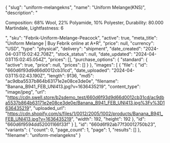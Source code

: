{
  "slug": "uniform-melangekns",
  "name": "Uniform Melange(KNS)",
  "description": "<p>Composition: 68% Wool, 22% Polyamide, 10% Polyester, Durability: 80.000 Martindale, Lightfastness: 6</p>",
  "sku": "Febrik-Uniform-Melange-Peacock",
  "active": true,
  "meta_title": "Uniform Melange | Buy Febrik online at A+R",
  "price": null,
  "currency": "USD",
  "type": "physical",
  "delivery": "shipment",
  "date_created": "2024-04-03T15:02:42.708Z",
  "stock_status": null,
  "date_updated": "2024-04-03T15:02:45.054Z",
  "prices": [],
  "purchase_options": {
    "standard": {
      "active": true,
      "price": null,
      "prices": []
    }
  },
  "images": [
    {
      "file": {
        "id": "660d6f93d9d66d0012cb31cd",
        "date_uploaded": "2024-04-03T15:02:43.190Z",
        "length": 9136,
        "md5": "ac9dba5537b864b63171e2e08ce3de0e",
        "filename": "Banana_B941_FEB_UNI413.jpg?v=1636435219",
        "content_type": "image/jpeg",
        "url": "https://cdn.swell.store/b2sdemo_test/660d6f93d9d66d0012cb31cd/ac9dba5537b864b63171e2e08ce3de0e/Banana_B941_FEB_UNI413.jpg%3Fv%3D1636435219",
        "uploaded_url": "https://cdn.shopify.com/s/files/1/0012/2005/1002/products/Banana_B941_FEB_UNI413.jpg?v=1636435219",
        "width": 192,
        "height": 192
      },
      "id": "660d6f9594dd52001166f33f"
    }
  ],
  "id": "660d6f92ab77f30012750b23",
  "variants": {
    "count": 0,
    "page_count": 1,
    "page": 1,
    "results": []
  },
  "filename": "uniform-melangekns"
}
